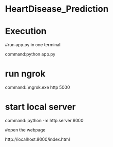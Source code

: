 # HeartDisease_Prediction

# Execution 

#run app.py in one terminal

command:python app.py

# run ngrok

command:.\ngrok.exe http 5000

# start local server

command: python -m http.server 8000


#open the webpage

http://localhost:8000/index.html
